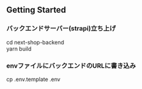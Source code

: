 
## Getting Started

### バックエンドサーバー(strapi)立ち上げ
cd next-shop-backend <br />
yarn build

### envファイルにバックエンドのURLに書き込み
cp .env.template .env
